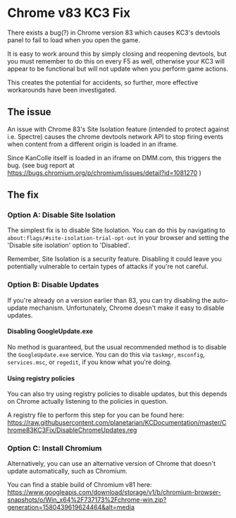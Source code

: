 # Chrome v83 KC3 Fix
There exists a bug(?) in Chrome version 83 which causes KC3's devtools panel to fail to load when you open the game.

It is easy to work around this by simply closing and reopening devtools, but you must remember to do this on every F5 as well, otherwise your KC3 will appear to be functional but will not update when you perform game actions.

This creates the potential for accidents, so further, more effective workarounds have been investigated.

## The issue

An issue with Chrome 83's Site Isolation feature (intended to protect against i.e. Spectre) causes the chrome devtools network API to stop firing events when content from a different origin is loaded in an iframe.

Since KanColle itself is loaded in an iframe on DMM.com, this triggers the bug. (see bug report at https://bugs.chromium.org/p/chromium/issues/detail?id=1081270 )

## The fix

### Option A: Disable Site Isolation
The simplest fix is to disable Site Isolation. You can do this by navigating to `about:flags/#site-isolation-trial-opt-out` in your browser and setting the 'Disable site isolation' option to 'Disabled'.

Remember, Site Isolation is a security feature. Disabling it could leave you potentially vulnerable to certain types of attacks if you're not careful.

### Option B: Disable Updates
If you're already on a version earlier than 83, you can try disabling the auto-update mechanism. Unfortunately, Chrome doesn't make it easy to disable updates.

#### Disabling GoogleUpdate.exe
No method is guaranteed, but the usual recommended method is to disable the `GoogleUpdate.exe` service. You can do this via `taskmgr`, `msconfig`, `services.msc`, or `regedit`, if you know what you're doing.

#### Using registry policies
You can also try using registry policies to disable updates, but this depends on Chrome actually listening to the policies in question.

A registry file to perform this step for you can be found here: https://raw.githubusercontent.com/planetarian/KCDocumentation/master/Chrome83KC3Fix/DisableChromeUpdates.reg

### Option C: Install Chromium
Alternatively, you can use an alternative version of Chrome that doesn't update automatically, such as Chromium.

You can find a stable build of Chromium v81 here: https://www.googleapis.com/download/storage/v1/b/chromium-browser-snapshots/o/Win_x64%2F737173%2Fchrome-win.zip?generation=1580439619624464&alt=media
